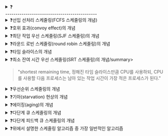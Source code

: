 <details>
<summary>❓</summary>

>""

</details>
---------------------------------------------

<details>
<summary>❓선입 선처리 스케줄링(FCFS 스케줄링의 개념)</summary>

>"first come first served, 준비 큐에 삽입된 순서대로 프로세스를 처리하는 비선점형 스케줄링 방식이다. 프로세스들의 대기 시간이 길어질 수 있다는 단점이 있다."
![image](https://github.com/user-attachments/assets/c819e9dd-2d95-469b-8191-d81f2694ea5f)

</details>

<details>
<summary>❓호위 효과(convoy effect)의 개념</summary>

>"CPU 버스트 시간이 긴 프로세스에 의해서 사용 시간이 짧은 프로세스들이 오래 기다리는 현상"

</details>

<details>
<summary>❓최단 작업 우선 스케줄링(SJF 스케줄링)의 개념</summary>

>"shortest job first, 준비 큐에 삽입된 프로세스들 중 CPU 이용 시간이 가장 짧은 프로세스부터 실행하는 방식이다."
![image](https://github.com/user-attachments/assets/555c31cc-8dd7-4efc-88fe-978ff10d7fcc)

</details>

<details>
<summary>❓라운드 로빈 스케줄링(round robin 스케줄링)의 개념</summary>

>"선입선처리 + 타임슬라이스, 정해진 타임 슬라이스만큼의 시간 동안 돌아가며 CPU를 이용하는 선점형 스케줄링이다."

</details>

<details>
<summary>❓타임 슬라이스의 개념</summary>

>"타임 슬라이스는 각 프로세스가 CPU를 사용할 수 있는 정해진 시간을 말한다."
![image](https://github.com/user-attachments/assets/dd71add9-44ca-4dea-874d-930c26a89e5f)

</details>

<details>
<summary>❓최소 잔여 시간 우선 스케줄링(SRT 스케줄링)의 개념/summary>

>"shortest remaining time, 정해진 타임 슬라이스만큼 CPU를 사용하되, CPU를 사용할 다음 프로세스는 남아 있는 작업 시간이 가장 적은 프로세스가 된다."

</details>

<details>
<summary>❓우선순위 스케줄링의 개념</summary>

>"프로세스들에 우선순위를 부여하고, 가장 높은 우선순위를 가진 프로세스부터 실행한다."
![image](https://github.com/user-attachments/assets/b0013d17-99fb-4895-80d0-75334783885d)

</details>

<details>
<summary>❓기아(starvation) 현상의 개념</summary>

>"우선순위 스케줄링에서 발생할 수 있는 문제로, 우선순위가 낮은 프로세스들이 먼저 삽입되어도 계속 실행 연기가 발생하는 현상을 말한다."

</details>

<details>
<summary>❓에이징(aging)의 개념</summary>

>"기아 현상을 방지하기 위해서 오랫동안 대기한 프로세스의 우선순위를 점차 높이는 방식을 말한다."
![image](https://github.com/user-attachments/assets/6d242199-249d-46ee-8ee0-75cd66ec016c)

</details>

<details>
<summary>❓다단계 큐 스케줄링의 개념</summary>

>"multilevel queue, 우선순위별로 준비 큐를 여러 개 사용하는 스케줄링 방식이다."
![image](https://github.com/user-attachments/assets/19660a6f-e28e-46ab-bc3a-d605ca7a33d6)

</details>

<details>
<summary>❓다단계 피드백 큐 스케줄링의 개념</summary>

>"다단계 큐 스케줄링에서는 프로세스들이 큐 사이를 이동할 수 없어서, 기아 현상의 우려가 있었다. 다단계 큐 스케줄링에서 + 큐 사이 이동이 가능해진 방식이다."
![image](https://github.com/user-attachments/assets/d93437ef-04e2-4b5a-8200-df8142098bbf)
![image](https://github.com/user-attachments/assets/a13d299f-4cc4-458f-99a5-a8738b498b7f)

</details>

<details>
<summary>❓위에서 설명한 스케줄링 알고리즘 중 가장 일반적인 알고리즘</summary>

>"구현이 복잡하지만, 다단계 피드백 큐 스케줄링 알고리즘을 가장 많이 사용한다."

</details>
